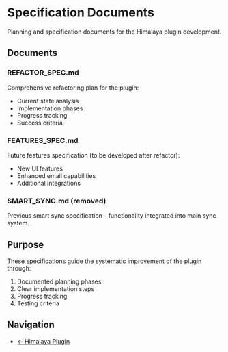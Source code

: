# Specification Documents

Planning and specification documents for the Himalaya plugin development.

## Documents

### REFACTOR_SPEC.md
Comprehensive refactoring plan for the plugin:
- Current state analysis
- Implementation phases
- Progress tracking
- Success criteria

### FEATURES_SPEC.md
Future features specification (to be developed after refactor):
- New UI features
- Enhanced email capabilities
- Additional integrations

### SMART_SYNC.md (removed)
Previous smart sync specification - functionality integrated into main sync system.

## Purpose

These specifications guide the systematic improvement of the plugin through:
1. Documented planning phases
2. Clear implementation steps
3. Progress tracking
4. Testing criteria

## Navigation
- [← Himalaya Plugin](../README.md)